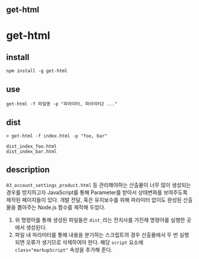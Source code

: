 get-html
-------------

# get-html

## install
	
	npm install -g get-html

## use 

    get-html -f 파일명 -p "파라미터, 파라미터2 ..."

## dist

	> get-html -f index.html -p "foo, bar"
	
	dist_index_foo.html
	dist_index_bar.html


## description

`03_account_settings_product.html` 등 관리해야하는 산출물이 너무 많이 생성되는 경우를 방지하고자 JavaScript를 통해 Parameter를 받아서 상태변화를 보여주도록 제작된 페이지들이 있다. 개발 전달, 혹은 유지보수를 위해 파라미터 없이도 완성된 산출물을 뽑아주는 Node.js 함수를 제작해 두었다.

1. 위 명령어를 통해 생성된 파일들은 `dist_`라는 전치사를 가진채 명령어를 실행한 곳에서 생성된다.
2. 파일 내 파라미터를 통해 내용을 분기하는 스크립트의 경우 산출물에서 두 번 실행되면 오류가 생기므로 삭제하여야 한다. 해당 `script` 요소에 `class="markupScript"` 속성을 추가해 준다.
